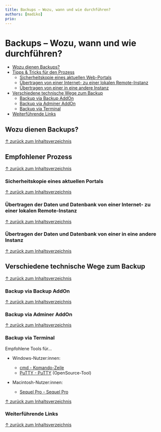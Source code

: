 ```yaml
---
title: Backups – Wozu, wann und wie durchführen?
authors: [madiko]
prio:
---
```


<a name="overview"></a>
# Backups – Wozu, wann und wie durchführen?

- [Wozu dienen Backups?](#wozu)
- [Tipps & Tricks für den Prozess](#prozess)
	- [Sicherheitskopie eines aktuellen Web-Portals](#aktuelles-portal)
	- [Übertragen von einer Internet- zu einer lokalen Remote-Instanz](#remote)
	- [Übertragen von einer in eine andere Instanz](#umzug)
- [Verschiedene technische Wege zum Backup](#technische-realisierung)
	- [Backup via Backup AddOn](#backup)
	- [Backup via Adminer AddOn](#adminer)
	- [Backup via Terminal](#terminal)
- [Weiterführende Links](#links)


<a name="wozu"></a>
## Wozu dienen Backups?


[&uarr; zurück zum Inhaltsverzeichnis](#overview)

<a name="prozess"></a>
## Empfohlener Prozess



[&uarr; zurück zum Inhaltsverzeichnis](#overview)

<a name="aktuelles-portal"></a>
### Sicherheitskopie eines aktuellen Portals



[&uarr; zurück zum Inhaltsverzeichnis](#overview)

<a name="remote"></a>
### Übertragen der Daten und Datenbank von einer Internet- zu einer lokalen Remote-Instanz



[&uarr; zurück zum Inhaltsverzeichnis](#overview)

<a name="umzug"></a>
### Übertragen der Daten und Datenbank von einer in eine andere Instanz



[&uarr; zurück zum Inhaltsverzeichnis](#overview)
 
<a name="technische-realisierung"></a>
## Verschiedene technische Wege zum Backup



[&uarr; zurück zum Inhaltsverzeichnis](#overview)

<a name="backup"></a>
### Backup via Backup AddOn



[&uarr; zurück zum Inhaltsverzeichnis](#overview)

<a name="adminer"></a>
### Backup via Adminer AddOn


[&uarr; zurück zum Inhaltsverzeichnis](#overview)

<a name="terminal"></a>
### Backup via Terminal

Empfohlene Tools für...

- Windows-Nutzer:innen: 
	- [cmd - Komando-Zeile](https://docs.microsoft.com/de-de/windows-server/administration/windows-commands/cmd)
	- [PuTTY - PuTTY](https://www.putty.org/) (OpenSource-Tool)
	
- Macintosh-Nutzer:innen:
	- [Sequel Pro - Sequel Pro](https://sequelpro.com/)
	


[&uarr; zurück zum Inhaltsverzeichnis](#overview)

<a name="links"></a>
### Weiterführende Links


[&uarr; zurück zum Inhaltsverzeichnis](#overview)
